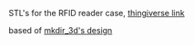 STL's for the RFID reader case, [thingiverse link](https://www.thingiverse.com/thing:5894287)

based of [mkdir_3d's design](https://www.thingiverse.com/thing:5453486/files)